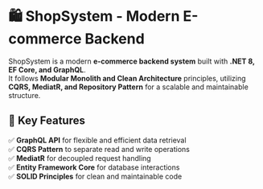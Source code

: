 # 🛍️ ShopSystem - Modern E-commerce Backend  

ShopSystem is a modern **e-commerce backend system** built with **.NET 8, EF Core, and GraphQL**.  
It follows **Modular Monolith and Clean Architecture** principles, utilizing **CQRS, MediatR, and Repository Pattern** for a scalable and maintainable structure.  

## 🚀 Key Features  
✅ **GraphQL API** for flexible and efficient data retrieval  
✅ **CQRS Pattern** to separate read and write operations  
✅ **MediatR** for decoupled request handling  
✅ **Entity Framework Core** for database interactions  
✅ **SOLID Principles** for clean and maintainable code  
